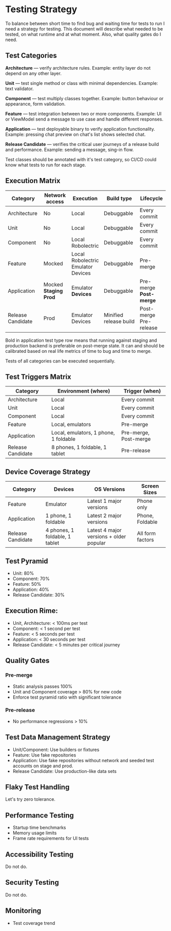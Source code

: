 # Testing Strategy

To balance between short time to find bug and waiting time for tests to run I need a strategy for testing. This document will describe what needed to be tested, on what runtime and at what moment. Also, what quality gates do I need.

## Test Categories

**Architecture** — verify architecture rules. Example: entity layer do not depend on any other layer. 

**Unit** — test single method or class with minimal dependencies. Example: text validator.

**Component** — test multiply classes together. Example: button behaviour or appearance, form validation. 

**Feature** — test integration between two or more components. Example: UI or ViewModel send a message to use case and handle different responses.

**Application** — test deployable binary to verify application functionality. Example: pressing chat preview on chat's list shows selected chat.

**Release Candidate** — verifies the critical user journeys of a release build and performance. Example: sending a message, sing-in flow.

Test classes should be annotated with it's test category, so CI/CD could know what tests to run for each stage. 

## Execution Matrix

| Category          | Network access                          | Execution                                            | Build type             | Lifecycle                      |
|-------------------|-----------------------------------------|------------------------------------------------------|------------------------|--------------------------------|
| Architecture      | No                                      | Local                                                | Debuggable             | Every commit                   |
| Unit              | No                                      | Local                                                | Debuggable             | Every commit                   | 
| Component         | No                                      | Local <br/> Robolectric                              | Debuggable             | Every commit                   |
| Feature           | Mocked                                  | Local <br/> Robolectric <br/> Emulator <br/> Devices | Debuggable             | Pre-merge                      |
| Application       | Mocked <br/> **Staging** <br/> **Prod** | Emulator <br/> **Devices**                           | Debuggable             | Pre-merge <br/> **Post-merge** |
| Release Candidate | Prod                                    | Emulator <br/> Devices                               | Minified release build | Post-merge <br/> Pre-release   |

Bold in application test type row means that running against staging and production backend is preferable on post-merge state. It can and should be calibrated based on real life metrics of time to bug and time to merge.

Tests of all categories can be executed sequentially.

## Test Triggers Matrix

| Category          | Environment (where)                   | Trigger (when)        |
|-------------------|---------------------------------------|-----------------------|
| Architecture      | Local                                 | Every commit          |
| Unit              | Local                                 | Every commit          |
| Component         | Local                                 | Every commit          |
| Feature           | Local, emulators                      | Pre-merge             |
| Application       | Local, emulators, 1 phone, 1 foldable | Pre-merge, Post-merge |
| Release Candidate | 8 phones, 1 foldable, 1 tablet        | Pre-release           |


## Device Coverage Strategy

| Category          | Devices                        | OS Versions                             | Screen Sizes     |
|-------------------|--------------------------------|-----------------------------------------|------------------|
| Feature           | Emulator                       | Latest 1 major versions                 | Phone only       |
| Application       | 1 phone, 1 foldable            | Latest 2 major versions                 | Phone, Foldable  |
| Release Candidate | 4 phones, 1 foldable, 1 tablet | Latest 4 major versions + older popular | All form factors |

## Test Pyramid

* Unit: 80%
* Component: 70%
* Feature: 50%
* Application: 40%
* Release Candidate: 30%

## Execution Rime:
* Unit, Architecture: < 100ms per test
* Component: < 1 second per test
* Feature: < 5 seconds per test
* Application: < 30 seconds per test
* Release Candidate: < 5 minutes per critical journey

## Quality Gates
### Pre-merge
* Static analysis passes 100%
* Unit and Component coverage > 80% for new code
* Enforce test pyramid ratio with significant tolerance

### Pre-release
* No performance regressions > 10%

## Test Data Management Strategy
* Unit/Component: Use builders or fixtures
* Feature: Use fake repositories
* Application: Use fake repositories without network and seeded test accounts on stage and prod.
* Release Candidate: Use production-like data sets

## Flaky Test Handling
Let's try zero tolerance.

## Performance Testing
* Startup time benchmarks
* Memory usage limits
* Frame rate requirements for UI tests

## Accessibility Testing
Do not do.

## Security Testing
Do not do.

## Monitoring
* Test coverage trend
